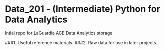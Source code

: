 # Data_201 - (Intermediate) Python for Data Analytics
Intial repo for LaGuardia ACE Data Analytics storage

###1. Useful reference materials.
###2. Raw data for use in later projects.
